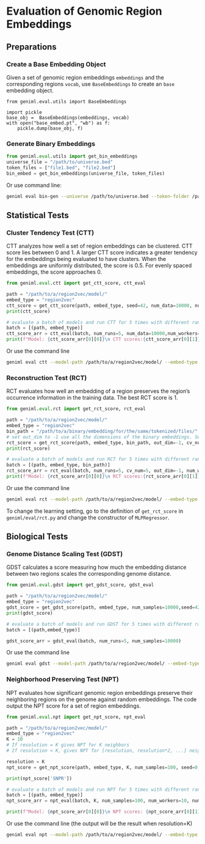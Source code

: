 # Evaluation of Genomic Region Embeddings

## Preparations
### Create a Base Embedding Object
Given a set of genomic region embeddings `embeddings` and the corresponding regions `vocab`, use `BaseEmbeddings` to create an `base` embedding object.
```
from geniml.eval.utils import BaseEmbeddings

import pickle
base_obj =  BaseEmbeddings(embeddings, vocab)
with open("base_embed.pt", "wb") as f:
    pickle.dump(base_obj, f)
```
### Generate Binary Embeddings
```python
from geniml.eval.utils import get_bin_embeddings
universe_file = "/path/to/universe.bed"
token_files = ["file1.bed", "file2.bed"]
bin_embed = get_bin_embeddings(universe_file, token_files)
```
Or use command line:
```bash
geniml eval bin-gen --universe /path/to/universe.bed --token-folder /path/to/tokenized/folder --file-name bin_embed.pickle
```
## Statistical Tests
### Cluster Tendency Test (CTT)
CTT analyzes how well a set of region embeddings can be clustered.  CTT score lies between 0 and 1. A larger CTT score indicates a greater tendency for the embeddings being evaluated to have clusters. When the embeddings are uniformly distributed, the score is 0.5. For evenly spaced embeddings, the score approaches 0.

```python
from geniml.eval.ctt import get_ctt_score, ctt_eval

path = "/path/to/a/region2vec/model/"
embed_type = "region2vec"
ctt_score = get_ctt_score(path, embed_type, seed=42, num_data=10000, num_workers=10)
print(ctt_score)

# evaluate a batch of models and run CTT for 5 times with different random seeds
batch = [(path, embed_type)]
ctt_score_arr = ctt_eval(batch, num_runs=5, num_data=10000,num_workers=10)
print(f"Model: {ctt_score_arr[0][0]}\n CTT scores:{ctt_score_arr[0][1]}") # CTT scores for the 1st model in the batch
```

Or use the command line
```bash
geniml eval ctt --model-path /path/to/a/region2vec/model/ --embed-type region2vec
```
### Reconstruction Test (RCT)
RCT evaluates how well an embedding of a region preserves the region’s occurrence information in the training data. The best RCT score is 1.

```python
from geniml.eval.rct import get_rct_score, rct_eval

path = "/path/to/a/region2vec/model/"
embed_type = "region2vec"
bin_path = "/path/to/a/binary/embedding/for/the/same/tokenized/files/"
# set out_dim to -1 use all the dimensions of the binary embeddings. Set out_dim to a small positive number to reduce computational complexity.
rct_score = get_rct_score(path, embed_type, bin_path, out_dim=-1, cv_num=5, seed=42, num_workers=10)
print(rct_score)

# evaluate a batch of models and run RCT for 5 times with different random seeds
batch = [(path, embed_type, bin_path)]
rct_score_arr = rct_eval(batch, num_runs=5, cv_num=5, out_dim=-1, num_workers=10) 
print(f"Model: {rct_score_arr[0][0]}\n RCT scores:{rct_score_arr[0][1]}") # RCT scores for the 1st model in the batch
```

Or use the command line 
```bash
geniml eval rct --model-path /path/to/a/region2vec/model/ --embed-type region2vec
```
To change the learning setting, go to the definition of `get_rct_score` in `geniml/eval/rct.py` and change the constructor of `MLPRegressor`.


## Biological Tests
### Genome Distance Scaling Test (GDST)
GDST calculates a score measuring how much the embedding distance between two regions scales the corresponding genome distance.

```python
from geniml.eval.gdst import get_gdst_score, gdst_eval

path = "/path/to/a/region2vec/model/"
embed_type = "region2vec"
gdst_score = get_gdst_score(path, embed_type, num_samples=10000,seed=42)
print(gdst_score)

# evaluate a batch of models and run GDST for 5 times with different random seeds
batch = [(path,embed_type)] 

gdst_score_arr = gdst_eval(batch, num_runs=5, num_samples=10000)
```

Or use the command line 
```bash
geniml eval gdst --model-path /path/to/a/region2vec/model/ --embed-type region2vec
```


### Neighborhood Preserving Test (NPT)

NPT evaluates how significant genomic region embeddings preserve their neighboring regions on the genome against random embeddings. The code output the NPT score for a set of region embeddings. 

```python
from geniml.eval.npt import get_npt_score, npt_eval

path = "/path/to/a/region2vec/model/"
embed_type = "region2vec"
K = 10
# If resolution = K gives NPT for K neighbors
# If resolution < K, gives NPT for [resolution, resolution*2, ...] neighbors

resolution = K 
npt_score = get_npt_score(path, embed_type, K, num_samples=100, seed=0, resolution=resolution,num_workers=10)

print(npt_score['SNPR'])

# evaluate a batch of models and run NPT for 5 times with different random seeds
batch = [(path, embed_type)]
npt_score_arr = npt_eval(batch, K, num_samples=100, num_workers=10, num_runs=5, resolution=resolution)

print(f"Model: {npt_score_arr[0][0]}\n NPT scores: {npt_score_arr[0][1]}") # NPT scores for the 1st model in the batch
```

Or use the command line (the output will be the result when resolution=K)
```bash
geniml eval npt --model-path /path/to/a/region2vec/model/ --embed-type region2vec --K 50 --num-samples 1000
```
